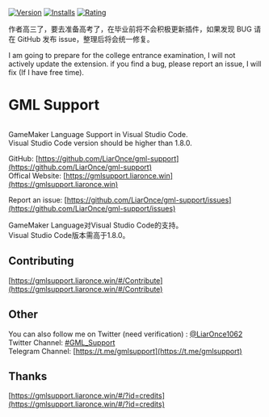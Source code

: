 [![Version](https://vsmarketplacebadge.apphb.com/version/liaronce.gml-support.svg)](https://marketplace.visualstudio.com/items?itemName=liaronce.gml-support)
[![Installs](https://vsmarketplacebadge.apphb.com/installs-short/liaronce.gml-support.svg)](https://marketplace.visualstudio.com/items?itemName=liaronce.gml-support)
[![Rating](https://vsmarketplacebadge.apphb.com/rating/liaronce.gml-support.svg)](https://marketplace.visualstudio.com/items?itemName=liaronce.gml-support)

作者高三了，要去准备高考了，在毕业前将不会积极更新插件，如果发现 BUG 请在 GitHub 发布 issue，整理后将会统一修复。

I am going to prepare for the college entrance examination, I will not actively update the extension. if you find a bug, please report an issue, I will fix (If I have free time).

# GML Support

<div align="center"><img src="https://gmlsupport.liaronce.win/assets/icon.png" alt="" /></div>

GameMaker Language Support in Visual Studio Code.  
Visual Studio Code version should be higher than 1.8.0.

GitHub: [https://github.com/LiarOnce/gml-support](https://github.com/LiarOnce/gml-support)   
Offical Website: [https://gmlsupport.liaronce.win](https://gmlsupport.liaronce.win)

Report an issue: [https://github.com/LiarOnce/gml-support/issues](https://github.com/LiarOnce/gml-support/issues)

GameMaker Language对Visual Studio Code的支持。      
Visual Studio Code版本需高于1.8.0。    

## Contributing

[https://gmlsupport.liaronce.win/#/Contribute](https://gmlsupport.liaronce.win/#/Contribute)

## Other

You can also follow me on Twitter (need verification) : [@LiarOnce1062](https://twitter.com/LiarOnce1062)    
Twitter Channel: [#GML_Support](https://twitter.com/hashtag/GML_Support)    
Telegram Channel: [https://t.me/gmlsupport](https://t.me/gmlsupport)

## Thanks

[https://gmlsupport.liaronce.win/#/?id=credits](https://gmlsupport.liaronce.win/#/?id=credits)
